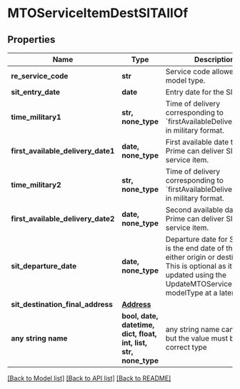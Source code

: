 # MTOServiceItemDestSITAllOf


## Properties
Name | Type | Description | Notes
------------ | ------------- | ------------- | -------------
**re_service_code** | **str** | Service code allowed for this model type. | 
**sit_entry_date** | **date** | Entry date for the SIT | 
**time_military1** | **str, none_type** | Time of delivery corresponding to &#x60;firstAvailableDeliveryDate1&#x60;, in military format. | [optional] 
**first_available_delivery_date1** | **date, none_type** | First available date that Prime can deliver SIT service item. | [optional] 
**time_military2** | **str, none_type** | Time of delivery corresponding to &#x60;firstAvailableDeliveryDate2&#x60;, in military format. | [optional] 
**first_available_delivery_date2** | **date, none_type** | Second available date that Prime can deliver SIT service item. | [optional] 
**sit_departure_date** | **date, none_type** | Departure date for SIT. This is the end date of the SIT at either origin or destination. This is optional as it can be updated using the UpdateMTOServiceItemSIT modelType at a later date. | [optional] 
**sit_destination_final_address** | [**Address**](Address.md) |  | [optional] 
**any string name** | **bool, date, datetime, dict, float, int, list, str, none_type** | any string name can be used but the value must be the correct type | [optional]

[[Back to Model list]](../README.md#documentation-for-models) [[Back to API list]](../README.md#documentation-for-api-endpoints) [[Back to README]](../README.md)


